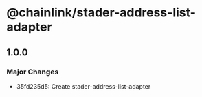 # @chainlink/stader-address-list-adapter

## 1.0.0

### Major Changes

- 35fd235d5: Create stader-address-list-adapter
